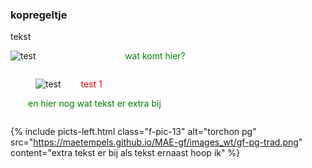 <style>
    image.b-pic-l3 { display: inline-block; margin-right:0; margin-top:0; margin-left:0; width: 30%; }
figure.a-pic-l3 { display: inline-block; margin-right:0; margin-top:0; margin-left:0; width: 30%; }
figure figcaption { display: inline-block; margin-left:2em; width: 50%; color:red;}
p.a-txt-l3 { display: inline-block; margin-right:0; margin-top:0; margin-left:2em; width: 50%; color:green;}
</style>    

<body>

### kopregeltje
<p> tekst </p>



<figure class="a-pic-l3">
    <img src="https://maetempels.github.io/MAE-gf/images_wt/gf-pg-trad.png"  alt="test">
    <figcaption><test nogeens></figcaption>
</figure>
<p class="a-txt-l3">wat komt hier? </p>  
    

<figure class="b-pic-l3">
    <img src="https://maetempels.github.io/MAE-gf/images_wt/gf-pg-trad.png"  alt="test">
    <figcaption>test 1</figcaption>
</figure>
<p class="a-txt-l3">en hier nog wat tekst er extra bij</p>  
    
 

{% include picts-left.html 
  class="f-pic-13"
  alt="torchon pg" 
  src="https://maetempels.github.io/MAE-gf/images_wt/gf-pg-trad.png" 
  content="extra tekst er bij als tekst ernaast hoop ik"
%}

</body>
